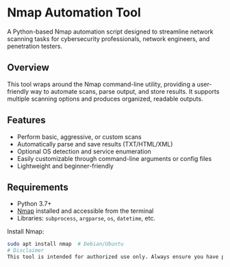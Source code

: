 # Nmap Automation Tool

A Python-based Nmap automation script designed to streamline network scanning tasks for cybersecurity professionals, network engineers, and penetration testers.

## Overview

This tool wraps around the Nmap command-line utility, providing a user-friendly way to automate scans, parse output, and store results. It supports multiple scanning options and produces organized, readable outputs.

## Features

- Perform basic, aggressive, or custom scans
- Automatically parse and save results (TXT/HTML/XML)
- Optional OS detection and service enumeration
- Easily customizable through command-line arguments or config files
- Lightweight and beginner-friendly

## Requirements

- Python 3.7+
- [Nmap](https://nmap.org/) installed and accessible from the terminal
- Libraries: `subprocess`, `argparse`, `os`, `datetime`, etc.

Install Nmap:
```bash
sudo apt install nmap  # Debian/Ubuntu
# Disclaimer
This tool is intended for authorized use only. Always ensure you have permission to scan a network or system.

